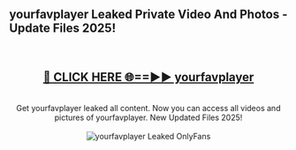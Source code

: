 <h2>yourfavplayer Leaked Private Video And Photos - Update Files 2025!</h2>
<br>
<div align="center">
<h2><a href="https://linkcuts.com/hfmhzwbr" rel="nofollow">🔴 CLICK HERE 🌐==►► yourfavplayer</a></h2>
<br>
Get yourfavplayer leaked all content. Now you can access all videos and pictures of yourfavplayer. New Updated Files 2025!
<br>
<br>
<a href="https://linkcuts.com/hfmhzwbr" rel="nofollow" data-target="animated-image.originalLink"><img src="https://i.ibb.co.com/WyWwxjT/player-gif2.gif" alt="yourfavplayer Leaked OnlyFans" style="max-width: 100%; display: inline-block;" data-target="animated-image.originalImage"></a>
</div>
<br>